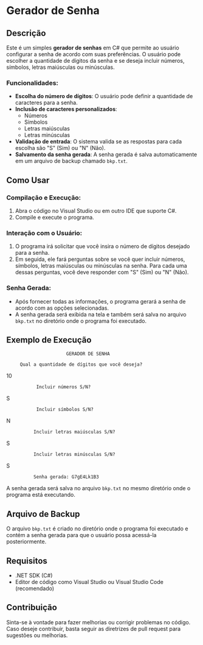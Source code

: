 # Gerador de Senha

## Descrição

Este é um simples **gerador de senhas** em C# que permite ao usuário configurar a senha de acordo com suas preferências. O usuário pode escolher a quantidade de dígitos da senha e se deseja incluir números, símbolos, letras maiúsculas ou minúsculas.

### Funcionalidades:
- **Escolha do número de dígitos**: O usuário pode definir a quantidade de caracteres para a senha.
- **Inclusão de caracteres personalizados**:
  - Números
  - Símbolos
  - Letras maiúsculas
  - Letras minúsculas
- **Validação de entrada**: O sistema valida se as respostas para cada escolha são "S" (Sim) ou "N" (Não).
- **Salvamento da senha gerada**: A senha gerada é salva automaticamente em um arquivo de backup chamado `bkp.txt`.

## Como Usar

### Compilação e Execução:
1. Abra o código no Visual Studio ou em outro IDE que suporte C#.
2. Compile e execute o programa.

### Interação com o Usuário:
1. O programa irá solicitar que você insira o número de dígitos desejado para a senha.
2. Em seguida, ele fará perguntas sobre se você quer incluir números, símbolos, letras maiúsculas ou minúsculas na senha. Para cada uma dessas perguntas, você deve responder com "S" (Sim) ou "N" (Não).

### Senha Gerada:
- Após fornecer todas as informações, o programa gerará a senha de acordo com as opções selecionadas.
- A senha gerada será exibida na tela e também será salva no arquivo `bkp.txt` no diretório onde o programa foi executado.

## Exemplo de Execução


                          GERADOR DE SENHA

         Qual a quantidade de dígitos que você deseja?
10


               Incluir números S/N?
S


               Incluir símbolos S/N?
N


              Incluir letras maiúsculas S/N?
S



              Incluir letras minúsculas S/N?
S


              Senha gerada: G7gE4Lk1B3


A senha gerada será salva no arquivo `bkp.txt` no mesmo diretório onde o programa está executando.

## Arquivo de Backup
O arquivo `bkp.txt` é criado no diretório onde o programa foi executado e contém a senha gerada para que o usuário possa acessá-la posteriormente.

## Requisitos
- .NET SDK (C#)
- Editor de código como Visual Studio ou Visual Studio Code (recomendado)

## Contribuição

Sinta-se à vontade para fazer melhorias ou corrigir problemas no código. Caso deseje contribuir, basta seguir as diretrizes de pull request para sugestões ou melhorias.

#
